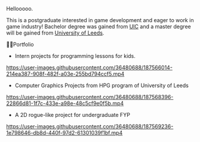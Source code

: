 Hellooooo.

This is a postgraduate interested in game development and eager to work in game industry!
Bachelor degree was gained from [UIC](https://uic.edu.cn/en/) and a master degree will be gained from [University of Leeds](https://www.leeds.ac.uk/).

😶‍🌫️Portfolio

- Intern projects for programming lessons for kids.

https://user-images.githubusercontent.com/36480688/187566014-214ea387-908f-482f-a03e-255bd794ccf5.mp4


- Computer Graphics Projects from HPG program of University of Leeds


https://user-images.githubusercontent.com/36480688/187568396-22866d81-1f7c-433e-a98e-48c5cf9e0f5b.mp4

- A 2D rogue-like project for undergraduate FYP

https://user-images.githubusercontent.com/36480688/187569236-1e798646-db8d-440f-97d2-61301039f1bf.mp4

